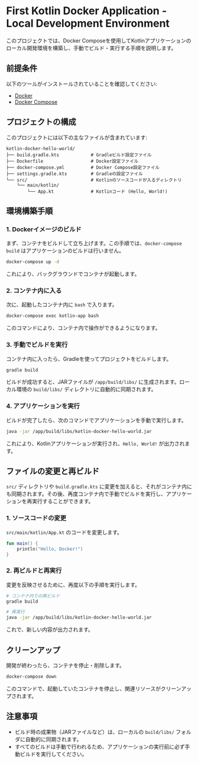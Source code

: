 
# First Kotlin Docker Application - Local Development Environment

このプロジェクトでは、Docker Composeを使用してKotlinアプリケーションのローカル開発環境を構築し、手動でビルド・実行する手順を説明します。

## 前提条件

以下のツールがインストールされていることを確認してください:

- [Docker](https://www.docker.com/get-started)
- [Docker Compose](https://docs.docker.com/compose/install/)

## プロジェクトの構成

このプロジェクトには以下の主なファイルが含まれています:

```
kotlin-docker-hello-world/
├── build.gradle.kts            # Gradleビルド設定ファイル
├── Dockerfile                  # Docker設定ファイル
├── docker-compose.yml          # Docker Compose設定ファイル
├── settings.gradle.kts         # Gradleの設定ファイル
└── src/                        # Kotlinのソースコードが入るディレクトリ
    └── main/kotlin/
        └── App.kt              # Kotlinコード (Hello, World!)
```

## 環境構築手順

### 1. Dockerイメージのビルド

まず、コンテナをビルドして立ち上げます。この手順では、`docker-compose build` はアプリケーションのビルドは行いません。

```bash
docker-compose up -d
```

これにより、バックグラウンドでコンテナが起動します。

### 2. コンテナ内に入る

次に、起動したコンテナ内に `bash` で入ります。

```bash
docker-compose exec kotlin-app bash
```

このコマンドにより、コンテナ内で操作ができるようになります。

### 3. 手動でビルドを実行

コンテナ内に入ったら、Gradleを使ってプロジェクトをビルドします。

```bash
gradle build
```

ビルドが成功すると、JARファイルが `/app/build/libs/` に生成されます。ローカル環境の `build/libs/` ディレクトリに自動的に同期されます。

### 4. アプリケーションを実行

ビルドが完了したら、次のコマンドでアプリケーションを手動で実行します。

```bash
java -jar /app/build/libs/kotlin-docker-hello-world.jar
```

これにより、Kotlinアプリケーションが実行され、`Hello, World!` が出力されます。

## ファイルの変更と再ビルド

`src/` ディレクトリや `build.gradle.kts` に変更を加えると、それがコンテナ内にも同期されます。その後、再度コンテナ内で手動でビルドを実行し、アプリケーションを再実行することができます。

### 1. ソースコードの変更
`src/main/kotlin/App.kt` のコードを変更します。

```kotlin
fun main() {
    println("Hello, Docker!")
}
```

### 2. 再ビルドと再実行

変更を反映させるために、再度以下の手順を実行します。

```bash
# コンテナ内での再ビルド
gradle build

# 再実行
java -jar /app/build/libs/kotlin-docker-hello-world.jar
```

これで、新しい内容が出力されます。

## クリーンアップ

開発が終わったら、コンテナを停止・削除します。

```bash
docker-compose down
```

このコマンドで、起動していたコンテナを停止し、関連リソースがクリーンアップされます。

## 注意事項

- ビルド時の成果物（JARファイルなど）は、ローカルの `build/libs/` フォルダに自動的に同期されます。
- すべてのビルドは手動で行われるため、アプリケーションの実行前に必ず手動ビルドを実行してください。
